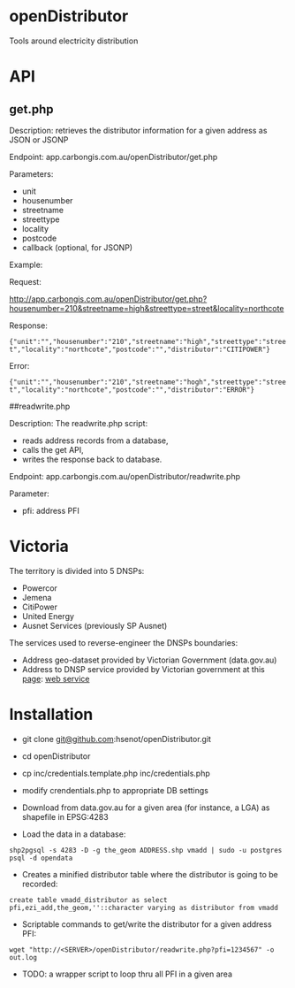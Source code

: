 # openDistributor
Tools around electricity distribution


# API
## get.php

Description: retrieves the distributor information for a given address as JSON or JSONP

Endpoint: app.carbongis.com.au/openDistributor/get.php

Parameters:
- unit
- housenumber
- streetname
- streettype
- locality
- postcode
- callback (optional, for JSONP)

Example:

Request:

http://app.carbongis.com.au/openDistributor/get.php?housenumber=210&streetname=high&streettype=street&locality=northcote

Response:

```{"unit":"","housenumber":"210","streetname":"high","streettype":"street","locality":"northcote","postcode":"","distributor":"CITIPOWER"}```

Error:

```{"unit":"","housenumber":"210","streetname":"hogh","streettype":"street","locality":"northcote","postcode":"","distributor":"ERROR"}```


##readwrite.php

Description: The readwrite.php script:
- reads address records from a database, 
- calls the get API, 
- writes the response back to database.

Endpoint: app.carbongis.com.au/openDistributor/readwrite.php

Parameter:
- pfi: address PFI



# Victoria
The territory is divided into 5 DNSPs:
* Powercor
* Jemena
* CitiPower
* United Energy
* Ausnet Services (previously SP Ausnet)

The services used to reverse-engineer the DNSPs boundaries:
- Address geo-dataset provided by Victorian Government (data.gov.au)
- Address to DNSP service provided by Victorian government at this [page](http://www.energyandresources.vic.gov.au/energy/electricity/electricity-distributors): [web service](http://tools.energyandresources.vic.gov.au/energyapi/energytest1.php?housenumber=91&unit=&streetname=Kellett&streettype=Street&locality=Northcote&postcode=)


# Installation

- git clone git@github.com:hsenot/openDistributor.git
- cd openDistributor
- cp inc/credentials.template.php inc/credentials.php
- modify crendentials.php to appropriate DB settings

- Download from data.gov.au for a given area (for instance, a LGA) as shapefile in EPSG:4283
- Load the data in a database:

```shp2pgsql -s 4283 -D -g the_geom ADDRESS.shp vmadd | sudo -u postgres psql -d opendata```

- Creates a minified distributor table where the distributor is going to be recorded:

```create table vmadd_distributor as select pfi,ezi_add,the_geom,''::character varying as distributor from vmadd```

- Scriptable commands to get/write the distributor for a given address PFI:

```wget "http://<SERVER>/openDistributor/readwrite.php?pfi=1234567" -o out.log``` 

- TODO: a wrapper script to loop thru all PFI in a given area